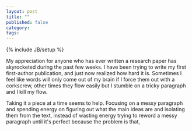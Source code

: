 ```yaml
---
layout: post
title: ""
published: false
category:
tags:
---
```

{% include JB/setup %}

My appreciation for anyone who has ever written a research paper has skyrocketed during the past few weeks. I have been trying to write my first first-author publication, and just now realized how hard it is. Sometimes I feel like words will only come out of my brain if I force them out with a corkscrew, other times they flow easily but I stumble on a tricky paragraph and I kill my flow.

Taking it a piece at a time seems to help. Focusing on a messy paragraph and spending energy on figuring out what the main ideas are and isolating them from the text, instead of wasting energy trying to reword a messy paragraph until it's perfect because the problem is that,
